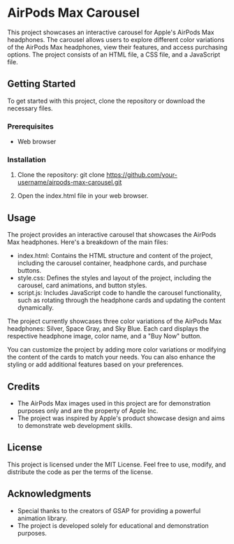 # AirPods Max Carousel

This project showcases an interactive carousel for Apple's AirPods Max headphones. The carousel allows users to explore different color variations of the AirPods Max headphones, view their features, and access purchasing options. The project consists of an HTML file, a CSS file, and a JavaScript file.

## Getting Started

To get started with this project, clone the repository or download the necessary files.

### Prerequisites

- Web browser

### Installation

1. Clone the repository:
   git clone https://github.com/your-username/airpods-max-carousel.git

2. Open the index.html file in your web browser.

## Usage

The project provides an interactive carousel that showcases the AirPods Max headphones. Here's a breakdown of the main files:

- index.html: Contains the HTML structure and content of the project, including the carousel container, headphone cards, and purchase buttons.
- style.css: Defines the styles and layout of the project, including the carousel, card animations, and button styles.
- script.js: Includes JavaScript code to handle the carousel functionality, such as rotating through the headphone cards and updating the content dynamically.

The project currently showcases three color variations of the AirPods Max headphones: Silver, Space Gray, and Sky Blue. Each card displays the respective headphone image, color name, and a "Buy Now" button.

You can customize the project by adding more color variations or modifying the content of the cards to match your needs. You can also enhance the styling or add additional features based on your preferences.

## Credits

- The AirPods Max images used in this project are for demonstration purposes only and are the property of Apple Inc.
- The project was inspired by Apple's product showcase design and aims to demonstrate web development skills.

## License

This project is licensed under the MIT License. Feel free to use, modify, and distribute the code as per the terms of the license.

## Acknowledgments

- Special thanks to the creators of GSAP for providing a powerful animation library.
- The project is developed solely for educational and demonstration purposes.
